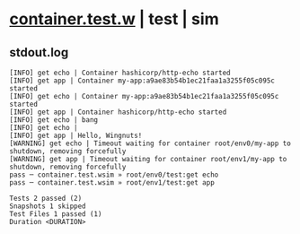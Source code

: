 # [container.test.w](../../../../../../examples/tests/sdk_tests/container/container.test.w) | test | sim

## stdout.log
```log
[INFO] get echo | Container hashicorp/http-echo started
[INFO] get app | Container my-app:a9ae83b54b1ec21faa1a3255f05c095c started
[INFO] get echo | Container my-app:a9ae83b54b1ec21faa1a3255f05c095c started
[INFO] get app | Container hashicorp/http-echo started
[INFO] get echo | bang
[INFO] get echo | 
[INFO] get app | Hello, Wingnuts!
[WARNING] get echo | Timeout waiting for container root/env0/my-app to shutdown, removing forcefully
[WARNING] get app | Timeout waiting for container root/env1/my-app to shutdown, removing forcefully
pass ─ container.test.wsim » root/env0/test:get echo
pass ─ container.test.wsim » root/env1/test:get app 

Tests 2 passed (2)
Snapshots 1 skipped
Test Files 1 passed (1)
Duration <DURATION>
```

